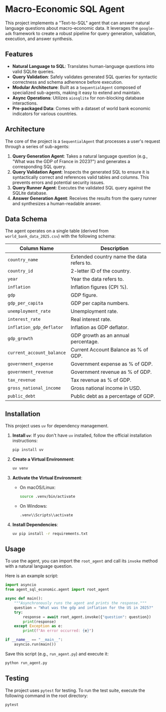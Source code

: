 # Macro-Economic SQL Agent

This project implements a "Text-to-SQL" agent that can answer natural language questions about macro-economic data. It leverages the `google-adk` framework to create a robust pipeline for query generation, validation, execution, and answer synthesis.

## Features

-   **Natural Language to SQL**: Translates human-language questions into valid SQLite queries.
-   **Query Validation**: Safely validates generated SQL queries for syntactic correctness and schema adherence before execution.
-   **Modular Architecture**: Built as a `SequentialAgent` composed of specialized sub-agents, making it easy to extend and maintain.
-   **Async Operations**: Utilizes `aiosqlite` for non-blocking database interactions.
-   **Pre-packaged Data**: Comes with a dataset of world bank economic indicators for various countries.

## Architecture

The core of the project is a `SequentialAgent` that processes a user's request through a series of sub-agents:

1.  **Query Generation Agent**: Takes a natural language question (e.g., "What was the GDP of France in 2023?") and generates a corresponding SQL query.
2.  **Query Validation Agent**: Inspects the generated SQL to ensure it is syntactically correct and references valid tables and columns. This prevents errors and potential security issues.
3.  **Query Runner Agent**: Executes the validated SQL query against the SQLite database.
4.  **Answer Generation Agent**: Receives the results from the query runner and synthesizes a human-readable answer.

## Data Schema

The agent operates on a single table (derived from `world_bank_data_2025.csv`) with the following schema:

| Column Name              | Description                                      |
| ------------------------ | ------------------------------------------------ |
| `country_name`           | Extended country name the data refers to.        |
| `country_id`             | 2-letter ID of the country.                      |
| `year`                   | Year the data refers to.                         |
| `inflation`              | Inflation figures (CPI %).                       |
| `gdp`                    | GDP figure.                                      |
| `gdp_per_capita`         | GDP per capita numbers.                          |
| `unemployment_rate`      | Unemployment rate.                               |
| `interest_rate`          | Real interest rate.                              |
| `inflation_gdp_deflator` | Inflation as GDP deflator.                       |
| `gdp_growth`             | GDP growth as an annual percentage.              |
| `current_account_balance`| Current Account Balance as % of GDP.             |
| `government_expense`     | Government expense as % of GDP.                  |
| `government_revenue`     | Government revenue as % of GDP.                  |
| `tax_revenue`            | Tax revenue as % of GDP.                         |
| `gross_national_income`  | Gross national income in USD.                    |
| `public_debt`            | Public debt as a percentage of GDP.              |

## Installation

This project uses `uv` for dependency management.

1.  **Install `uv`**:
    If you don't have `uv` installed, follow the official installation instructions:
    ```bash
    pip install uv
    ```

2.  **Create a Virtual Environment**:
    ```bash
    uv venv
    ```

3.  **Activate the Virtual Environment**:
    -   On macOS/Linux:
        ```bash
        source .venv/bin/activate
        ```
    -   On Windows:
        ```bash
        .venv\\Scripts\\activate
        ```

4.  **Install Dependencies**:
    ```bash
    uv pip install -r requirements.txt
    ```

## Usage

To use the agent, you can import the `root_agent` and call its `invoke` method with a natural language question.

Here is an example script:

```python
import asyncio
from agent_sql_economic.agent import root_agent

async def main():
    """Asynchronously runs the agent and prints the response."""
    question = "What was the gdp and inflation for the US in 2025?"
    try:
        response = await root_agent.invoke({"question": question})
        print(response)
    except Exception as e:
        print(f"An error occurred: {e}")

if __name__ == "__main__":
    asyncio.run(main())

```
Save this script (e.g., `run_agent.py`) and execute it:
```bash
python run_agent.py
```

## Testing

The project uses `pytest` for testing. To run the test suite, execute the following command in the root directory:

```bash
pytest
```
